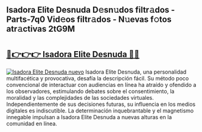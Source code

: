 ## Isadora Elite Desnuda D𝚎sn𝚞dos filtr𝚊dos - Parts-7q0 Vid𝚎os filtr𝚊dos - N𝚞evas f𝚘tos atr𝚊ctivas 2tG9M

# <h2><a href="http://mb1jrn.tromn.icu/?c=Isadora+Elite+Desnuda">🔗👉👉👉 Isadora Elite Desnuda 🔗🔗</a></h2>

[![Isadora Elite Desnuda nuevo](https://i.imgur.com/pEAQMta.gif)](http://mb1jrn.tromn.icu/?c=Isadora+Elite+Desnuda)
Isadora Elite Desnuda, una personalidad multifacética y provocativa, desafía la descripción fácil. Su método poco convencional de interactuar con audiencias en línea ha atraído y ofendido a los observadores, estimulando debates sobre el consentimiento, la moralidad y las complejidades de las sociedades virtuales. Independientemente de sus decisiones futuras, su influencia en los medios digitales es indiscutible. La determinación inquebrantable y el magnetismo innegable impulsan a Isadora Elite Desnuda a nuevas alturas en la comunidad en línea.
